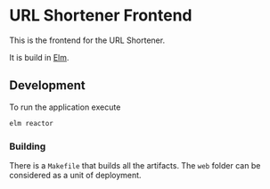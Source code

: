 # URL Shortener Frontend
This is the frontend for the URL Shortener.

It is build in [Elm][elm].

## Development
To run the application execute

```bash
elm reactor
```

### Building
There is a `Makefile` that builds all the artifacts. The `web` folder can be considered as a unit of deployment.

[elm]: https://elm-lang.org/